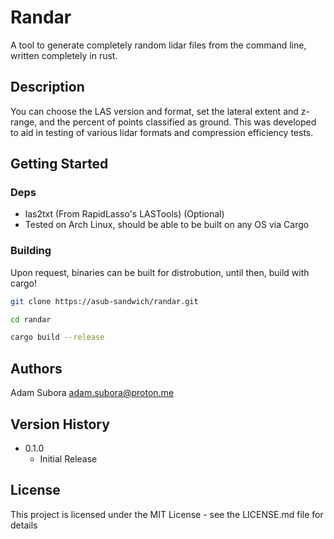 # Randar

A tool to generate completely random lidar files from the command line, written completely in rust. 

## Description

You can choose the LAS version and format, set the lateral extent and z-range, 
and the percent of points classified as ground. This was developed to aid in 
testing of various lidar formats and compression efficiency tests.

## Getting Started

### Deps

* las2txt (From RapidLasso's LASTools) (Optional)
* Tested on Arch Linux, should be able to be built on any OS via Cargo

### Building

Upon request, binaries can be built for distrobution, until then, build with cargo!

```bash
git clone https://asub-sandwich/randar.git

cd randar

cargo build --release
```

## Authors

Adam Subora <adam.subora@proton.me>

## Version History

* 0.1.0
    * Initial Release

## License

This project is licensed under the MIT License - see the LICENSE.md file for details
